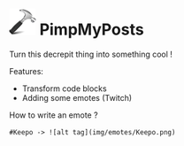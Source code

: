 ![alt tag](img/icon48.png) PimpMyPosts
========

Turn this decrepit thing into something cool !

Features:

- Transform code blocks
- Adding some emotes (Twitch)

How to write an emote ?

	#Keepo -> ![alt tag](img/emotes/Keepo.png)
